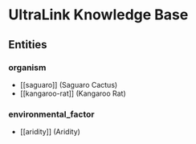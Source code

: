 # UltraLink Knowledge Base

## Entities

### organism

- [[saguaro]] (Saguaro Cactus)
- [[kangaroo-rat]] (Kangaroo Rat)

### environmental_factor

- [[aridity]] (Aridity)

